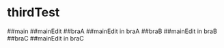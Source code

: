 # thirdTest
##main
##mainEdit
##braA
##mainEdit in braA
##braB
##mainEdit in braB
##braC
##mainEdit in braC
